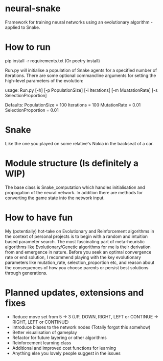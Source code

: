 # neural-snake
Framework for training neural networks using an evolutionary algorithm - applied to Snake.


# How to run
pip install -r requirements.txt (Or poetry install)

Run.py will initialise a population of Snake agents for a specified number of iterations. There are some optional commandline
arguments for setting the high-level parameters of the evolution:

usage: Run.py [-h] [-p PopulationSize] [-i Iterations] [-m MuatationRate] [-s SelectionProportion]

Defaults:
PopulationSize = 100
Iterations = 100 
MutationRate = 0.01
SelectionProportion = 0.01

# Snake
Like the one you played on some relative's Nokia in the backseat of a car.


# Module structure (Is definitely a WIP)
The base class is Snake_computation which handles initialisation and propogation of the neural network. In addition there are methods for 
converting the game state into the network input.


# How to have fun
My (potentially) hot-take on Evolutionary and Reinforcement algorithms in the context of personal projects is to begin with a random and intuition based parameter search.
The most fascinating part of meta-heuristic algorithms like Evolutionary/Genetic algorithms for me is their derivation from and emergence in nature. 
Before you seek an optimal convergence rate or end solution, I recommend playing with the key evolutionary parameters like mutation_rate, selection_proportion etc, and reason about 
the consequences of how you choose parents or persist best solutions through generations.

# Planned updates, extensions and fixes
- Reduce move set from 5 -> 3 (UP, DOWN, RIGHT, LEFT or CONTINUE -> RIGHT, LEFT or CONTINUE)
- Introduce biases to the network nodes (Totally forgot this somehow)
- Better visualisation of gameplay
- Refactor for future layering or other algorithms
- Reinforcement learning class
- Additional and improved cost functions for learning
- Anything else you lovely people suggest in the issues






